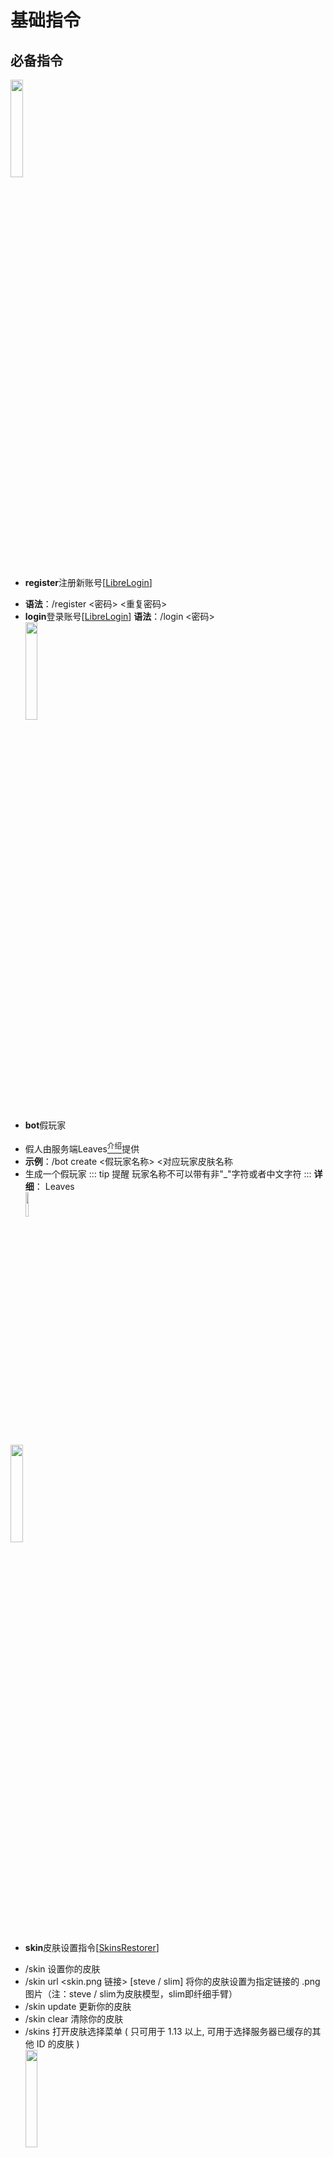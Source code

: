 # 基础指令

## 必备指令
<img width="20%" height="20%" src="https://www.spigotmc.org/data/resource_icons/101/101040.jpg?1648584508"><br>
 - **register**注册新账号[[LibreLogin](https://www.spigotmc.org/threads/librelogin-auto-login-2fa-bedrock-support.551817/ "Spigot")]
 + **语法**：/register <密码> <重复密码>
 + **login**登录账号[[LibreLogin](https://www.spigotmc.org/threads/librelogin-auto-login-2fa-bedrock-support.551817/ "Spigot")]
 **语法**：/login <密码> <br>
 <img width="20%" height="20%"
src="https://avatars.githubusercontent.com/u/93428079?s=200&v=4"/><br>
 - **bot**假玩家
 + 假人由服务端Leaves[<sup>介绍</sup>](#Leaves介绍)提供
 + **示例**：/bot create <假玩家名称> <对应玩家皮肤名称
 + 生成一个假玩家
 ::: tip 提醒
 玩家名称不可以带有非"_"字符或者中文字符
 :::
**详细**：
Leaves<br>[<img width="10%" height="10%"
src="https://avatars.githubusercontent.com/u/93428079?s=200&v=4"/>](https://docs.leavesmc.org/zh_Hans/leaves/reference/fakeplayer "Leaves官方文档")

<img width="20%" src="https://www.spigotmc.org/data/resource_icons/2/2124.jpg?1613507589"><br>
- **skin**皮肤设置指令[[SkinsRestorer](https://www.spigotmc.org/resources/%E2%9C%A6-minetrax-suite-plugin-%E2%9C%A6-all-in-one-minecraft-web-software.102635/update?update=533295 "Spigot")]
+ /skin <skinname>	                                设置你的皮肤
+ /skin url <skin.png 链接> [steve / slim]	将你的皮肤设置为指定链接的 .png 图片（注：steve / slim为皮肤模型，slim即纤细手臂）
+ /skin update	                                        更新你的皮肤
+ /skin clear	                                        清除你的皮肤
+ /skins	                                                打开皮肤选择菜单 ( 只可用于 1.13 以上, 可用于选择服务器已缓存的其他 ID 的皮肤 )
<br> <img width="20%" src="https://www.spigotmc.org/data/resource_icons/62/62325.jpg?1564519207"><br>
- Gsit[[Gsit](https://www.spigotmc.org/resources/gsit-modern-sit-seat-and-chair-lay-and-crawl-plugin-1-16-1-20-6.62325/update?update=483709 "Spigot")]
+ /sit (/gsit) 坐在方块上
+ /lay (/glay) 躺在方块上
+ /crawl (/gcrawl) 趴在方块上
- Hat[[Hat](https://www.spigotmc.org/resources/hats.109312/)]
+ /hat	                   将手上物品戴在头顶 <br>
![CoreProTect](https://www.spigotmc.org/data/resource_icons/8/8631.jpg?1592445883)
- [CoreProTect](https://www.spigotmc.org/resources/coreprotect.8631/)
+ /co help	                        显示命令列表
+ /co inspect	                开启查询模式

如有补充请联PooPoo或小丞
QQ
PooPoo:<u>3287794925</u>
小丞:<u>1354903463</u>
